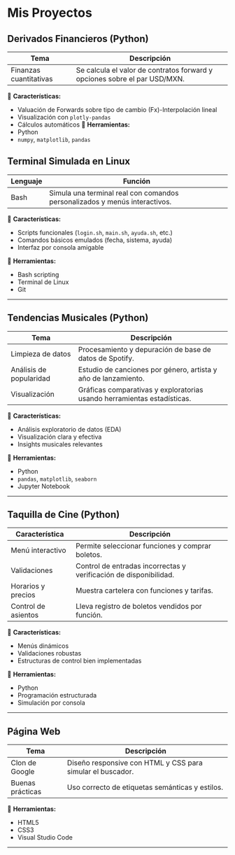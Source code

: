 #  Mis Proyectos

##  Derivados Financieros (Python)

| Tema | Descripción |
|------|-------------|
| Finanzas cuantitativas | Se calcula el valor de contratos forward y opciones sobre el par USD/MXN. |

📌 **Características:**
- Valuación de Forwards sobre tipo de cambio (Fx)-Interpolación lineal
- Visualización con `plotly-pandas`
- Cálculos automáticos
📌 **Herramientas:**
- Python
- `numpy`, `matplotlib`, `pandas`
##  Terminal Simulada en Linux

| Lenguaje | Función |
|----------|---------|
| Bash     | Simula una terminal real con comandos personalizados y menús interactivos. |

📌 **Características:**
- Scripts funcionales (`login.sh`, `main.sh`, `ayuda.sh`, etc.)
- Comandos básicos emulados (fecha, sistema, ayuda)
- Interfaz por consola amigable

📌 **Herramientas:**
- Bash scripting
- Terminal de Linux
- Git

---

##  Tendencias Musicales (Python)

| Tema                     | Descripción                                                              |
|--------------------------|--------------------------------------------------------------------------|
| Limpieza de datos        | Procesamiento y depuración de base de datos de Spotify.                 |
| Análisis de popularidad  | Estudio de canciones por género, artista y año de lanzamiento.          |
| Visualización            | Gráficas comparativas y exploratorias usando herramientas estadísticas. |

📌 **Características:**
- Análisis exploratorio de datos (EDA)
- Visualización clara y efectiva
- Insights musicales relevantes

📌 **Herramientas:**
- Python
- `pandas`, `matplotlib`, `seaborn`
- Jupyter Notebook

---

## Taquilla de Cine (Python)

 Característica          | Descripción                                                         |
|--------------------------|---------------------------------------------------------------------|
| Menú interactivo         | Permite seleccionar funciones y comprar boletos.                   |
| Validaciones             | Control de entradas incorrectas y verificación de disponibilidad.  |
| Horarios y precios       | Muestra cartelera con funciones y tarifas.                         |
| Control de asientos      | Lleva registro de boletos vendidos por función.                    |

📌 **Características:**
- Menús dinámicos
- Validaciones robustas
- Estructuras de control bien implementadas

📌 **Herramientas:**
- Python
- Programación estructurada
- Simulación por consola
---

##   Página Web

| Tema             | Descripción                                                   |
|------------------|---------------------------------------------------------------|
| Clon de Google   | Diseño responsive con HTML y CSS para simular el buscador.   |
| Buenas prácticas | Uso correcto de etiquetas semánticas y estilos.              |

📌 **Herramientas:**
- HTML5
- CSS3
- Visual Studio Code

---


